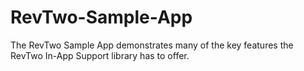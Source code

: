 # RevTwo-Sample-App
The RevTwo Sample App demonstrates many of the key features the RevTwo In-App Support library has to offer.
